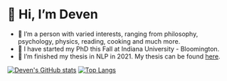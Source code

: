 # 👋 Hi, I’m Deven

- 👀 I’m a person with varied interests, ranging from philosophy, psychology, physics, reading, cooking and much more.
- 👀 I have started my PhD this Fall at Indiana University - Bloomington.
- 🌱 I’m finished my thesis in NLP in 2021. My thesis can be found [here](https://etd.ohiolink.edu/acprod/odb_etd/etd/r/1501/10?clear=10&p10_accession_num=ucin1637311155942699).


[![Deven's GitHub stats](https://github-readme-stats-deven367.vercel.app/api?username=deven367&layout=compact&include_private=true)](https://github.com/anuraghazra/github-readme-stats)
[![Top Langs](https://github-readme-stats-deven367.vercel.app/api/top-langs/?username=deven367&layout=compact&hide=jupyter%20notebook)](https://github.com/anuraghazra/github-readme-stats)

<!---
deven367/deven367 is a ✨ special ✨ repository because its `README.md` (this file) appears on your GitHub profile.
You can click the Preview link to take a look at your changes.
--->
